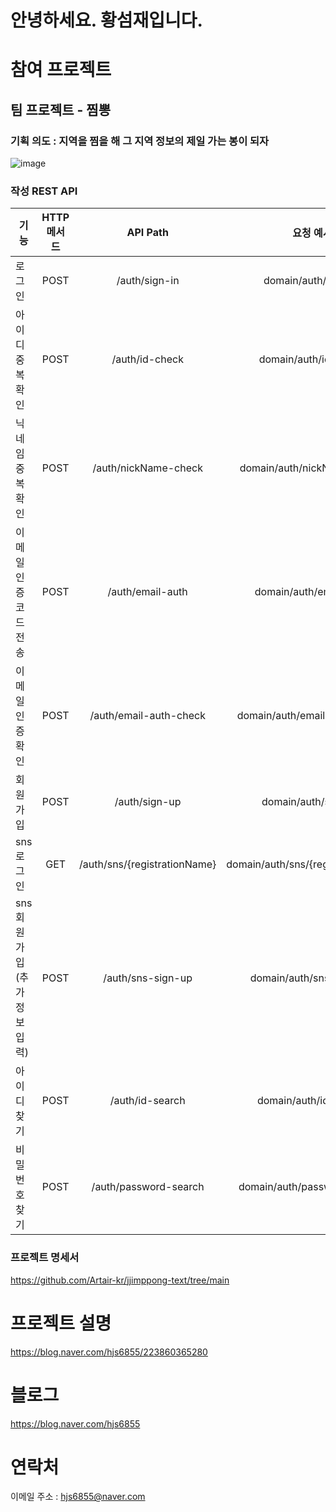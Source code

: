 # 안녕하세요. 황섬재입니다.

# 참여 프로젝트
## 팀 프로젝트 - 찜뽕
### 기획 의도 : 지역을 찜을 해 그 지역 정보의 제일 가는 봉이 되자
![image](https://github.com/user-attachments/assets/d689c551-c98e-4739-b171-3635597989a3)

### 작성 REST API
| 기능 | HTTP 메서드 | API Path | 요청 예시 |
|---|:---:|:---:|:---:|
| 로그인 | POST | /auth/sign-in | domain/auth/sign-in |
| 아이디 중복 확인 | POST | /auth/id-check | domain/auth/id-check |
| 닉네임 중복 확인 | POST | /auth/nickName-check | domain/auth/nickName-check |
| 이메일 인증코드 전송 | POST | /auth/email-auth | domain/auth/email-auth |
| 이메일 인증 확인 | POST | /auth/email-auth-check | domain/auth/email-auth-check |
| 회원가입 | POST | /auth/sign-up | domain/auth/sign-up |
| sns 로그인 | GET | /auth/sns/{registrationName} | domain/auth/sns/{registrationName} |
| sns 회원가입(추가정보 입력) | POST | /auth/sns-sign-up | domain/auth/sns-sign-up |
| 아이디 찾기 | POST | /auth/id-search | domain/auth/id-search |
| 비밀번호 찾기 | POST | /auth/password-search | domain/auth/password-search |

### 프로젝트 명세서
https://github.com/Artair-kr/jjimppong-text/tree/main

# 프로젝트 설명
https://blog.naver.com/hjs6855/223860365280

# 블로그
https://blog.naver.com/hjs6855

# 연락처
이메일 주소 : hjs6855@naver.com



